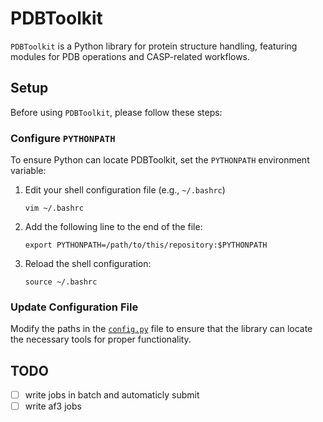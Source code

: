 # PDBToolkit

`PDBToolkit` is a Python library for protein structure handling, featuring modules for PDB operations and CASP-related workflows.

## Setup

Before using `PDBToolkit`, please follow these steps:

### Configure `PYTHONPATH`

To ensure Python can locate PDBToolkit, set the `PYTHONPATH` environment variable:

1. Edit your shell configuration file (e.g., `~/.bashrc`)

    ```shell
    vim ~/.bashrc
    ```

2. Add the following line to the end of the file:

    ```shell
    export PYTHONPATH=/path/to/this/repository:$PYTHONPATH
    ```

3. Reload the shell configuration:

    ```shell
    source ~/.bashrc
    ```

### Update Configuration File

Modify the paths in the [`config.py`](PDBToolkit/config.py) file to ensure that the library can locate the necessary tools for proper functionality.

## TODO

- [ ] write jobs in batch and automaticly submit
- [ ] write af3 jobs
